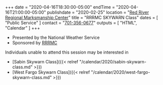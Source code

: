 +++
date = "2020-04-16T18:30:00-05:00"
endTime = "2020-04-16T21:00:00-05:00"
publishdate = "2020-02-25"
location = "[Red River Regional Marksmanship Center](/places/red-river-regional-marksmanship-center/)"
title = "RRRMC SKYWARN Class"
dates = [ "Public Service" ]
contact = "[701-356-0677](tel:701-356-0677)"
outputs = [ "HTML", "Calendar" ]
+++
* Presented by the National Weather Service
* Sponsored by [RRRMC](http://www.rrrmc.com/)

Individuals unable to attend this session may be interested in

* [Sabin Skywarn Class]({{< relref "/calendar/2020/sabin-skywarn-class.md" >}})
* [West Fargo Skywarn Class]({{< relref "/calendar/2020/west-fargo-skywarn-class.md" >}})

